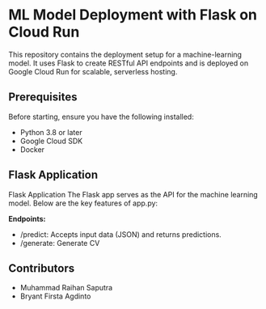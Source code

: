 # ML Model Deployment with Flask on Cloud Run
This repository contains the deployment setup for a machine-learning model. It uses Flask to create RESTful API endpoints and is deployed on Google Cloud Run for scalable, serverless hosting.

## Prerequisites
Before starting, ensure you have the following installed:
- Python 3.8 or later
- Google Cloud SDK
- Docker

## Flask Application
Flask Application
The Flask app serves as the API for the machine learning model. Below are the key features of app.py:

**Endpoints:**
- /predict: Accepts input data (JSON) and returns predictions.
- /generate: Generate CV

## Contributors
- Muhammad Raihan Saputra
- Bryant Firsta Agdinto
